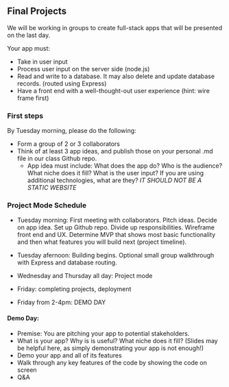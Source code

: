 ## Final Projects

We will be working in groups to create full-stack apps that will be presented on the last day. 

Your app must:
* Take in user input
* Process user input on the server side (node.js)
* Read and write to a database. It may also delete and update database records. (routed using Express)
* Have a front end with a well-thought-out user experience (hint: wire frame first)

### First steps
By Tuesday morning, please do the following:
* Form a group of 2 or 3 collaborators
* Think of at least 3 app ideas, and publish those on your personal .md file in our class Github repo.
  * App idea must include: What does the app do? Who is the audience? What niche does it fill? What is the user input? If you are using additional technologies, what are they? *IT SHOULD NOT BE A STATIC WEBSITE*

### Project Mode Schedule
* Tuesday morning: First meeting with collaborators. Pitch ideas. Decide on app idea. Set up Github repo. Divide up responsibilities. Wireframe front end and UX. Determine MVP that shows most basic functionality and then what features you will build next (project timeline).

* Tuesday afernoon: Building begins. Optional small group walkthrough with Express and database routing.

* Wednesday and Thursday all day: Project mode

* Friday: completing projects, deployment

* Friday from 2-4pm: DEMO DAY

#### Demo Day:
* Premise: You are pitching your app to potential stakeholders. 
* What is your app? Why is is useful? What niche does it fill? (Slides may be helpful here, as simply demonstrating your app is not enough!)
* Demo your app and all of its features
* Walk through any key features of the code by showing the code on screen
* Q&A
